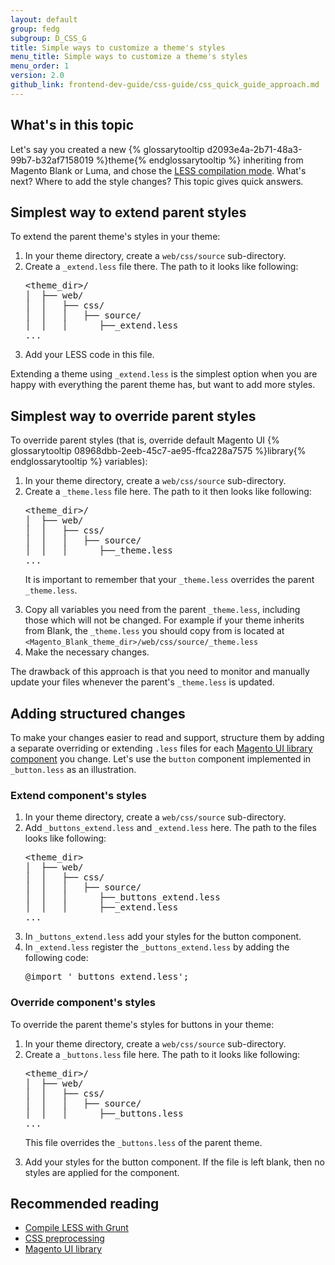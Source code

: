 ```yaml
---
layout: default
group: fedg
subgroup: D_CSS_G
title: Simple ways to customize a theme's styles
menu_title: Simple ways to customize a theme's styles
menu_order: 1
version: 2.0
github_link: frontend-dev-guide/css-guide/css_quick_guide_approach.md
---
```

<h2>What's in this topic</h2>
Let's say you created a new {% glossarytooltip d2093e4a-2b71-48a3-99b7-b32af7158019 %}theme{% endglossarytooltip %} inheriting from Magento Blank or Luma, and chose the <a href="{{page.baseurl}}frontend-dev-guide/css-guide/css_quick_guide_mode.html">LESS compilation mode</a>. What's next? Where to add the style changes? This topic gives quick answers.


<h2 id="simple_extend">Simplest way to extend parent styles</h2> 

To extend the parent theme's styles in your theme:
<ol>
<li>In your theme directory, create a <code>web/css/source</code> sub-directory. </li>
<li>Create a <code>_extend.less</code> file there. The path to it looks like following: 

<pre>
&lt;theme_dir&gt;/
│&nbsp;&nbsp;├──&nbsp;web/
│&nbsp;&nbsp;│&nbsp;&nbsp;&nbsp;├──&nbsp;css/
│&nbsp;&nbsp;│&nbsp;&nbsp;&nbsp;│&nbsp;&nbsp;&nbsp;├──&nbsp;source/
│&nbsp;&nbsp;│&nbsp;&nbsp;&nbsp;│&nbsp;&nbsp;&nbsp;&nbsp;&nbsp;&nbsp;├──_extend.less
...
</pre>
</li>
<li>Add your LESS code in this file.</li>
</ol>

Extending a theme using <code>_extend.less</code> is the simplest option when you are happy with everything the parent theme has, but want to add more styles.

<h2 id="simple_override">Simplest way to override parent styles</h2>

To override parent styles (that is, override default Magento UI {% glossarytooltip 08968dbb-2eeb-45c7-ae95-ffca228a7575 %}library{% endglossarytooltip %} variables):
<ol>
<li>In your theme directory, create a <code>web/css/source</code> sub-directory. </li>
<li>Create a <code>_theme.less</code> file here. The path to it then looks like following: 

<pre>
&lt;theme_dir&gt;/
│&nbsp;&nbsp;├──&nbsp;web/
│&nbsp;&nbsp;│&nbsp;&nbsp;&nbsp;├──&nbsp;css/
│&nbsp;&nbsp;│&nbsp;&nbsp;&nbsp;│&nbsp;&nbsp;&nbsp;├──&nbsp;source/
│&nbsp;&nbsp;│&nbsp;&nbsp;&nbsp;│&nbsp;&nbsp;&nbsp;&nbsp;&nbsp;&nbsp;├──_theme.less
...
</pre>
</li>

It is important to remember that your <code>_theme.less</code> overrides the parent <code>_theme.less</code>. 

<li>Copy all variables you need from the parent <code>_theme.less</code>, including those which will not be changed. For example if your theme inherits from Blank, the <code>_theme.less</code> you should copy from is located at <code>&lt;Magento_Blank_theme_dir&gt;/web/css/source/_theme.less</code></li>
<li>Make the necessary changes.</li>
</ol>

The drawback of this approach is that you need to monitor and manually update your files whenever the parent's <code>_theme.less</code> is updated.

<h2 id="structured_changes">Adding structured changes</h2>

To make your changes easier to read and support, structure them by adding a separate overriding or extending <code>.less</code> files for each <a href="{{page.baseurl}}frontend-dev-guide/css-topics/theme-ui-lib.html#library_elements" target="_blank">Magento UI library component</a> you change. Let's use the <code>button</code> component implemented in <code>_button.less</code> as an illustration.

<h3 id="structured_extend">Extend component's styles</h3>
<ol>
<li>In your theme directory, create a <code>web/css/source</code> sub-directory. </li>
<li>Add <code>_buttons_extend.less</code> and <code>_extend.less</code> here. The path to the files looks like following: 

<pre>
&lt;theme_dir&gt;
│&nbsp;&nbsp;├──&nbsp;web/
│&nbsp;&nbsp;│&nbsp;&nbsp;&nbsp;├──&nbsp;css/
│&nbsp;&nbsp;│&nbsp;&nbsp;&nbsp;│&nbsp;&nbsp;&nbsp;├──&nbsp;source/
│&nbsp;&nbsp;│&nbsp;&nbsp;&nbsp;│&nbsp;&nbsp;&nbsp;&nbsp;&nbsp;&nbsp;├──_buttons_extend.less
│&nbsp;&nbsp;│&nbsp;&nbsp;&nbsp;│&nbsp;&nbsp;&nbsp;&nbsp;&nbsp;&nbsp;├──_extend.less
...
</pre>
</li>
<li>In <code>_buttons_extend.less</code> add your styles for the button component.</li>
<li>
In <code>_extend.less</code> register the <code>_buttons_extend.less</code> by adding the following code: 
<pre>
@import '_buttons_extend.less'; 
</pre>
</li>
</ol>

<h3 id="structured_override">Override component's styles</h3>
To override the parent theme's styles for buttons in your theme:
<ol>
<li>In your theme directory, create a <code>web/css/source</code> sub-directory. </li>
<li>Create a <code>_buttons.less</code> file here. The path to it looks like following: 

<pre>
&lt;theme_dir&gt;/
│&nbsp;&nbsp;├──&nbsp;web/
│&nbsp;&nbsp;│&nbsp;&nbsp;&nbsp;├──&nbsp;css/
│&nbsp;&nbsp;│&nbsp;&nbsp;&nbsp;│&nbsp;&nbsp;&nbsp;├──&nbsp;source/
│&nbsp;&nbsp;│&nbsp;&nbsp;&nbsp;│&nbsp;&nbsp;&nbsp;&nbsp;&nbsp;&nbsp;├──_buttons.less
...
</pre>
This file overrides the <code>_buttons.less</code> of the parent theme.
</li>

<li>Add your styles for the button component. If the file is left blank, then no styles are applied for the component.</li>
</ol>

<h2>Recommended reading</h2>
<ul>
<li><a href="{{page.baseurl}}frontend-dev-guide/css-topics/css_debug.html" target="_blank">Compile LESS with Grunt</a></li>
<li><a href="{{page.baseurl}}frontend-dev-guide/css-topics/css-preprocess.html" target="_blank">CSS preprocessing</a></li>
<li><a href="{{page.baseurl}}frontend-dev-guide/css-topics/theme-ui-lib.html" target="_blank">Magento UI library</a></li>
</ul>
